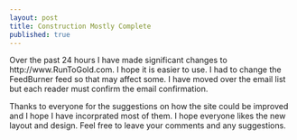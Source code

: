 ```yaml
---
layout: post
title: Construction Mostly Complete
published: true
---
```

<p>Over the past 24 hours I have made significant changes to http://www.RunToGold.com.  I hope it is easier to use.  I had to change the FeedBurner feed so that may affect some.  I have moved over the email list but each reader must confirm the email confirmation.</p>
<p>Thanks to everyone for the suggestions on how the site could be improved and I hope I have incorprated most of them.  I hope everyone likes the new layout and design.  Feel free to leave your comments and any suggestions.</p>
